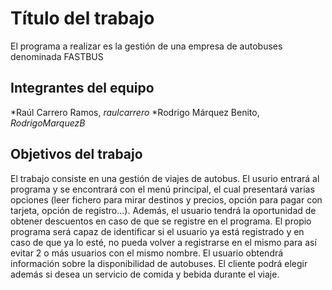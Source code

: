# Título del trabajo

El programa a realizar es la gestión de una empresa de autobuses denominada FASTBUS

## Integrantes del equipo

*Raúl Carrero Ramos, _raulcarrero_
*Rodrigo Márquez Benito, _RodrigoMarquezB_

## Objetivos del trabajo

El trabajo consiste en una gestión de viajes de autobus. El usurio entrará al programa y se encontrará con el menú principal, 
el cual presentará varias opciones (leer fichero para mirar destinos y precios, opción para pagar con tarjeta, opción de registro...).
Además, el usuario tendrá la oportunidad de obtener descuentos en caso de que se registre en el programa. El propio programa será capaz
de identificar si el usuario ya está registrado y en caso de que ya lo esté, no pueda volver a registrarse en el mismo para así evitar
2 o más usuarios con el mismo nombre. El usuario obtendrá información sobre la disponibilidad de autobuses. 
El cliente podrá elegir además si desea un servicio de comida y bebida durante el viaje.
